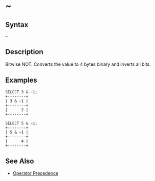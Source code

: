 
# ~

## Syntax


```
~
```

## Description


Bitwise NOT. Converts the value to 4 bytes binary and inverts all bits.


## Examples


```
SELECT 3 & ~1;
+--------+
| 3 & ~1 |
+--------+
|      2 |
+--------+

SELECT 5 & ~1;
+--------+
| 5 & ~1 |
+--------+
|      4 |
+--------+
```

## See Also


* [Operator Precedence](../../../../operators/operator-precedence.md)

